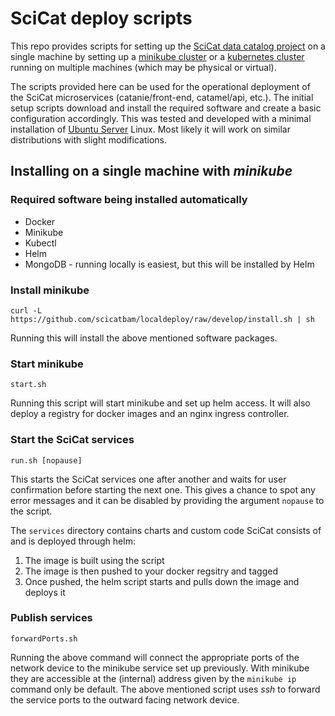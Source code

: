 # SciCat deploy scripts

This repo provides scripts for setting up the [SciCat data catalog project](https://scicatproject.github.io/)
on a single machine by setting up a [minikube cluster](https://minikube.sigs.k8s.io)
or a [kubernetes cluster](https://kubernetes.io)
running on multiple machines (which may be physical or virtual).

The scripts provided here can be used for the operational deployment
of the SciCat microservices (catanie/front-end, catamel/api, etc.).
The initial setup scripts download and install the required software
and create a basic configuration accordingly.
This was tested and developed with a minimal installation of [Ubuntu Server](https://ubuntu.com/server) Linux.
Most likely it will work on similar distributions with slight modifications.

## Installing on a single machine with *minikube*

### Required software being installed automatically

- Docker
- Minikube
- Kubectl
- Helm
- MongoDB - running locally is easiest, but this will be installed by Helm

### Install minikube

    curl -L https://github.com/scicatbam/localdeploy/raw/develop/install.sh | sh

Running this will install the above mentioned software packages.

### Start minikube

    start.sh

Running this script will start minikube and set up helm access.
It will also deploy a registry for docker images and an nginx ingress controller.

### Start the SciCat services

    run.sh [nopause]

This starts the SciCat services one after another and waits for user confirmation before starting the next one.
This gives a chance to spot any error messages and it can be disabled by providing the argument `nopause` to the script.

The `services` directory contains charts and custom code SciCat consists of and is deployed through helm:

1. The image is built using the script
2. The image is then pushed to your docker regsitry and tagged
3. Once pushed, the helm script starts and pulls down the image and deploys it

### Publish services

    forwardPorts.sh

Running the above command will connect the appropriate ports of the network device to the minikube service set up previously.
With minikube they are accessible at the (internal) address given by the `minikube ip` command only be default.
The above mentioned script uses *ssh* to forward the service ports to the outward facing network device.


